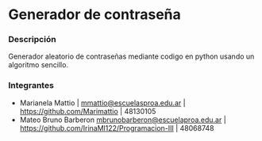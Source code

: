 # Generador de contraseña
### Descripción
Generador aleatorio de contraseñas mediante codigo en python usando un algoritmo sencillo. 

### Integrantes
- Marianela Mattio | mmattio@escuelasproa.edu.ar | https://github.com/Marimattio | 48130105
- Mateo Bruno Barberon mbrunobarberon@escuelaproa.edu.ar | https://github.com/IrinaMl122/Programacion-III | 48068748
